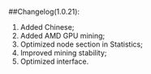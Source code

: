 ##Changelog(1.0.21):

1. Added Chinese;
2. Added AMD GPU mining;
3. Optimized node section in Statistics;
4. Improved mining stability;
5. Optimized interface.
